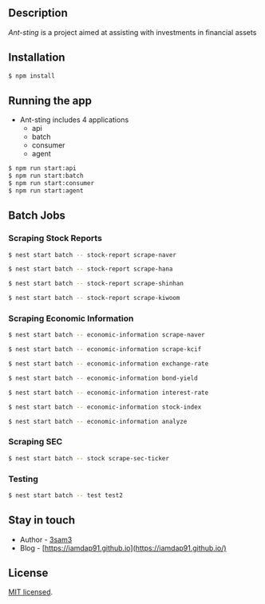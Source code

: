 ## Description

_Ant-sting_ is a project aimed at assisting with investments in financial assets

## Installation

```bash
$ npm install
```

## Running the app

- Ant-sting includes 4 applications
  - api
  - batch
  - consumer
  - agent

```bash
$ npm run start:api
$ npm run start:batch
$ npm run start:consumer
$ npm run start:agent
```

## Batch Jobs

### Scraping Stock Reports

```bash
$ nest start batch -- stock-report scrape-naver
```

```bash
$ nest start batch -- stock-report scrape-hana
```

```bash
$ nest start batch -- stock-report scrape-shinhan
```

```bash
$ nest start batch -- stock-report scrape-kiwoom
```

### Scraping Economic Information

```bash
$ nest start batch -- economic-information scrape-naver
```

```bash
$ nest start batch -- economic-information scrape-kcif
```

```bash
$ nest start batch -- economic-information exchange-rate
```

```bash
$ nest start batch -- economic-information bond-yield
```

```bash
$ nest start batch -- economic-information interest-rate
```

```bash
$ nest start batch -- economic-information stock-index
```

```bash
$ nest start batch -- economic-information analyze
```

### Scraping SEC

```bash
$ nest start batch -- stock scrape-sec-ticker
```

### Testing

```bash
$ nest start batch -- test test2
```

## Stay in touch

- Author - [3sam3]()
- Blog - [https://iamdap91.github.io](https://iamdap91.github.io/)

## License

[MIT licensed](LICENSE).
